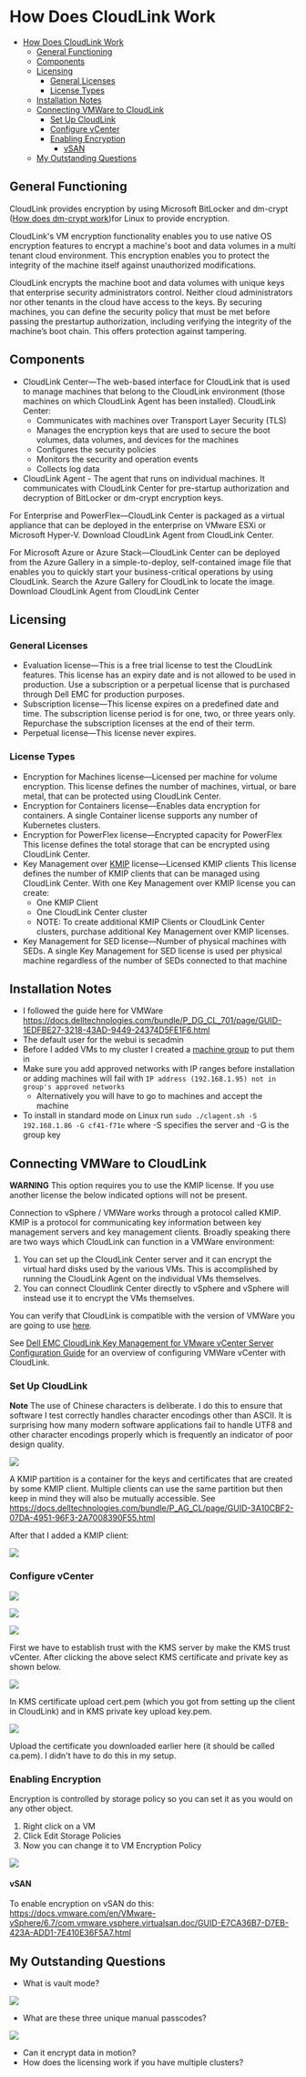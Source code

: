 # How Does CloudLink Work

- [How Does CloudLink Work](#how-does-cloudlink-work)
  - [General Functioning](#general-functioning)
  - [Components](#components)
  - [Licensing](#licensing)
    - [General Licenses](#general-licenses)
    - [License Types](#license-types)
  - [Installation Notes](#installation-notes)
  - [Connecting VMWare to CloudLink](#connecting-vmware-to-cloudlink)
    - [Set Up CloudLink](#set-up-cloudlink)
    - [Configure vCenter](#configure-vcenter)
    - [Enabling Encryption](#enabling-encryption)
      - [vSAN](#vsan)
  - [My Outstanding Questions](#my-outstanding-questions)

## General Functioning

CloudLink provides encryption by using Microsoft BitLocker and dm-crypt ([How does dm-crypt work](https://www.linux.com/training-tutorials/how-encrypt-linux-file-system-dm-crypt/))for Linux to provide encryption.

CloudLink's VM encryption functionality enables you to use native OS encryption features to encrypt a machine's boot and data volumes in a multi tenant cloud environment. This encryption enables you to protect the integrity of the machine itself against unauthorized modifications.

CloudLink encrypts the machine boot and data volumes with unique keys that enterprise security administrators control. Neither cloud administrators nor other tenants in the cloud have access to the keys. By securing machines, you can define the security policy that must be met before passing the prestartup authorization, including verifying the integrity of the machine’s boot chain. This offers protection against tampering.

## Components

- CloudLink Center—The web-based interface for CloudLink that is used to manage machines that belong to the CloudLink environment (those machines on which CloudLink Agent has been installed). CloudLink Center:
  - Communicates with machines over Transport Layer Security (TLS)
  - Manages the encryption keys that are used to secure the boot volumes, data volumes, and devices for the machines
  - Configures the security policies
  - Monitors the security and operation events
  - Collects log data
- CloudLink Agent - The agent that runs on individual machines. It communicates with CloudLink Center for pre-startup authorization and decryption of BitLocker or dm-crypt encryption keys.

For Enterprise and PowerFlex—CloudLink Center is packaged as a virtual appliance that can be deployed in the enterprise on VMware ESXi or Microsoft Hyper-V. Download CloudLink Agent from CloudLink Center.

For Microsoft Azure or Azure Stack—CloudLink Center can be deployed from the Azure Gallery in a simple-to-deploy, self-contained image file that enables you to quickly start your business-critical operations by using CloudLink. Search the Azure Gallery for CloudLink to locate the image. Download CloudLink Agent from CloudLink Center

## Licensing

### General Licenses

- Evaluation license—This is a free trial license to test the CloudLink features. This license has an expiry date and is not allowed to be used in production. Use a subscription or a perpetual license that is purchased through Dell EMC for production purposes.
- Subscription license—This license expires on a predefined date and time. The subscription license period is for one, two, or three years only. Repurchase the subscription licenses at the end of their term.
- Perpetual license—This license never expires.

### License Types

- Encryption for Machines license—Licensed per machine for volume encryption. This license defines the number of machines, virtual, or bare metal, that can be protected using CloudLink Center.
- Encryption for Containers license—Enables data encryption for containers. A single Container license supports any number of Kubernetes clusters.
- Encryption for PowerFlex license—Encrypted capacity for PowerFlex
This license defines the total storage that can be encrypted using CloudLink Center.
- Key Management over [KMIP](https://wiki.openstack.org/wiki/KMIPclient) license—Licensed KMIP clients This license defines the number of KMIP clients that can be managed using CloudLink Center. With one Key Management over KMIP license you can create:
  - One KMIP Client
  - One CloudLink Center cluster
  - NOTE: To create additional KMIP Clients or CloudLink Center clusters, purchase additional Key Management over KMIP licenses.
- Key Management for SED license—Number of physical machines with SEDs. A single Key Management for SED license is used per physical machine regardless of the number of SEDs connected to that machine

## Installation Notes

- I followed the guide here for VMWare https://docs.delltechnologies.com/bundle/P_DG_CL_701/page/GUID-1EDFBE27-3218-43AD-9449-24374D5FE1F6.html
- The default user for the webui is secadmin
- Before I added VMs to my cluster I created a [machine group](https://docs.delltechnologies.com/bundle/P_DG_CL_701/page/GUID-516FA105-44B6-409B-918B-008006B19466.html) to put them in
- Make sure you add approved networks with IP ranges before installation or adding machines will fail with `IP address (192.168.1.95) not in group's approved networks`
  - Alternatively you will have to go to machines and accept the machine
- To install in standard mode on Linux run `sudo ./clagent.sh -S 192.168.1.86 -G cf41-f71e` where -S specifies the server and -G is the group key

## Connecting VMWare to CloudLink
 
**WARNING** This option requires you to use the KMIP license. If you use another license the below indicated options will not be present.

Connection to vSphere / VMWare works through a protocol called KMIP. KMIP is a protocol for communicating key information between key management servers and key management clients. Broadly speaking there are two ways which CloudLink can function in a VMWare environment:

1. You can set up the CloudLink Center server and it can encrypt the virtual hard disks used by the various VMs. This is accomplished by running the CloudLink Agent on the individual VMs themselves.
2. You can connect Cloudlink Center directly to vSphere and vSphere will instead use it to encrypt the VMs themselves.

You can verify that CloudLink is compatible with the version of VMWare you are going to use [here](https://www.vmware.com/resources/compatibility/search.php?deviceCategory=kms&details=1&releases=577&page=1&display_interval=10&sortColumn=Partner&sortOrder=Asc).

See [Dell EMC CloudLink Key Management for VMware vCenter Server Configuration Guide](https://docs.delltechnologies.com/bundle/P_KEY_CL/page/GUID-86A006AF-A553-4EEE-9F7A-B0DAFAC5C9B9.html) for an overview of configuring VMWare vCenter with CloudLink.

### Set Up CloudLink

**Note** The use of Chinese characters is deliberate. I do this to ensure that software I test correctly handles character encodings other than ASCII. It is surprising how many modern software applications fail to handle UTF8 and other character encodings properly which is frequently an indicator of poor design quality.

![](images/2021-11-10-10-26-40.png)

A KMIP partition is a container for the keys and certificates that are created by some KMIP client. Multiple clients can use the same partition but then keep in mind they will also be mutually accessible. See https://docs.delltechnologies.com/bundle/P_AG_CL/page/GUID-3A10CBF2-07DA-4951-96F3-2A7008390F55.html

After that I added a KMIP client:

![](images/2021-11-10-10-32-48.png)

### Configure vCenter

![](images/2021-11-10-10-36-19.png)

![](images/2021-11-10-10-38-59.png)

![](images/2021-11-10-10-55-19.png)

First we have to establish trust with the KMS server by make the KMS trust vCenter. After clicking the above select KMS certificate and private key as shown below.

![](images/2021-11-10-11-01-06.png)

In KMS certificate upload cert.pem (which you got from setting up the client in CloudLink) and in KMS private key upload key.pem.

![](images/2021-11-10-10-50-26.png)

Upload the certificate you downloaded earlier here (it should be called ca.pem). I didn't have to do this in my setup.

### Enabling Encryption

Encryption is controlled by storage policy so you can set it as you would on any other object. 

1. Right click on a VM
2. Click Edit Storage Policies
3. Now you can change it to VM Encryption Policy

![](images/2021-11-10-11-35-18.png)

#### vSAN

To enable encryption on vSAN do this: https://docs.vmware.com/en/VMware-vSphere/6.7/com.vmware.vsphere.virtualsan.doc/GUID-E7CA36B7-D7EB-423A-ADD1-7E410E36F5A7.html

## My Outstanding Questions

- What is vault mode?

![](images/2021-11-09-07-47-09.png)

- What are these three unique manual passcodes?

![](images/2021-11-09-07-49-28.png)

- Can it encrypt data in motion?
- How does the licensing work if you have multiple clusters?